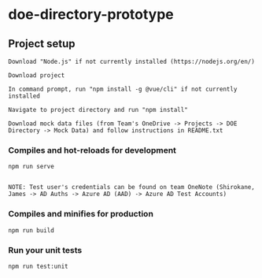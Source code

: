 # doe-directory-prototype

## Project setup
```
Download "Node.js" if not currently installed (https://nodejs.org/en/)

Download project

In command prompt, run "npm install -g @vue/cli" if not currently installed

Navigate to project directory and run "npm install"

Download mock data files (from Team's OneDrive -> Projects -> DOE Directory -> Mock Data) and follow instructions in README.txt
```

### Compiles and hot-reloads for development
```
npm run serve


NOTE: Test user's credentials can be found on team OneNote (Shirokane, James -> AD Auths -> Azure AD (AAD) -> Azure AD Test Accounts)
```

### Compiles and minifies for production
```
npm run build
```

### Run your unit tests
```
npm run test:unit
```
